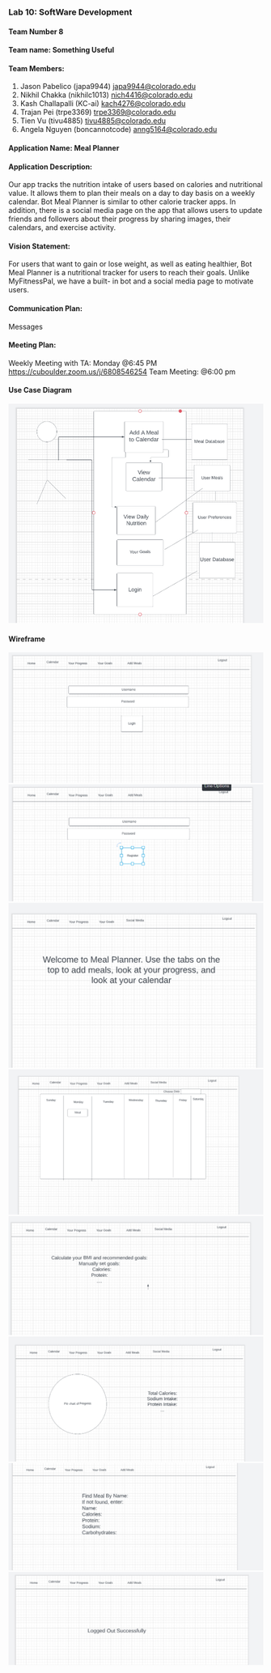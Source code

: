 ### Lab 10: SoftWare Development

#### Team Number 8

#### Team name: Something Useful

#### Team Members:
1. Jason Pabelico (japa9944) japa9944@colorado.edu 
2. Nikhil Chakka (nikhilc1013) nich4416@colorado.edu 
3. Kash Challapalli (KC-ai) kach4276@colorado.edu 
4. Trajan Pei (trpe3369) trpe3369@colorado.edu   
5. Tien Vu (tivu4885) tivu4885@colorado.edu   
6. Angela Nguyen (boncannotcode) anng5164@colorado.edu 

#### Application Name: Meal Planner
#### Application Description: 
Our app tracks the nutrition intake of users based on calories and nutritional value. It allows them to plan their meals on a day to day basis on a weekly calendar. Bot Meal Planner is similar to other calorie tracker apps.
In addition, there is a social media page on the app that allows users to update friends and followers about their progress by sharing images, their calendars, and exercise activity.

#### Vision Statement: 
For users that want to gain or lose weight, as well as eating healthier, Bot Meal Planner is a nutritional tracker for users to reach their goals. Unlike MyFitnessPal, we have a built- in bot and a social media page to motivate users.

#### Communication Plan: 
Messages

#### Meeting Plan:
Weekly Meeting with TA: Monday @6:45 PM https://cuboulder.zoom.us/j/6808546254
Team Meeting: @6:00 pm

#### Use Case Diagram
![Use Case](wireframes/use_case_diagram.PNG)

#### Wireframe
![Wireframe](wireframes/loginwireframe.PNG)
![Wireframe](wireframes/registerwireframe.PNG)
![Wireframe](wireframes/homepagewireframe.PNG)
![Wireframe](wireframes/calendarwireframe.PNG)
![Wireframe](wireframes/yourgoalswireframe.PNG)
![Wireframe](wireframes/yourprogresswireframe.PNG)
![Wireframe](wireframes/addmealwireframe.PNG)
![Wireframe](wireframes/logoutwireframe.PNG)